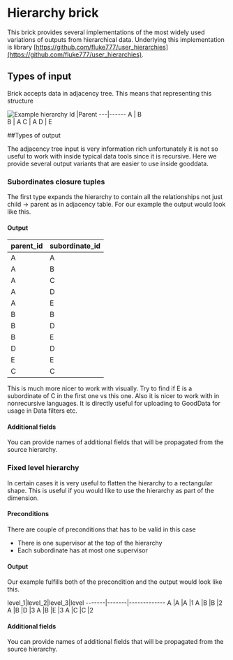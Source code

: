 # Hierarchy brick
This brick provides several implementations of the most widely used variations of outputs from hierarchical data. Underlying this implementation is library [https://github.com/fluke777/user_hierarchies](https://github.com/fluke777/user_hierarchies).

## Types of input
Brick accepts data in adjacency tree. This means that representing this structure

![Example hierarchy](https://www.dropbox.com/s/j25qw0ef2ra6q20/hierarchy_brick_hierarchy_example.png?dl=0&raw=1)
Id |Parent
---|------
 A | B     
 B | A
 C | A
 D | E
 
##Types of output

The adjacency tree input is very information rich unfortunately it is not so useful to work with inside typical data tools since it is recursive. Here we provide several output variants that are easier to use inside gooddata. 

### Subordinates closure tuples
The first type expands the hierarchy to contain all the relationships not just child -> parent as in adjacency table. For our example the output would look like this.

#### Output
parent_id|subordinate_id
---------|--------------
A        |A
A        |B
A        |C
A        |D
A        |E
B        |B
B        |D
B        |E
D        |D
E        |E
C        |C

This is much more nicer to work with visually. Try to find if E is a subordinate of C in the first one vs this one. Also it is nicer to work with in nonrecursive languages. It is directly useful for uploading to GoodData for usage in Data filters etc.

#### Additional fields
You can provide names of additional fields that will be propagated from the source hierarchy.

### Fixed level hierarchy
In certain cases it is very useful to flatten the hierarchy to a rectangular shape. This is useful if you would like to use the hierarchy as part of the dimension.

#### Preconditions
There are couple of preconditions that has to be valid in this case

* There is one supervisor at the top of the hierarchy
* Each subordinate has at most one supervisor

#### Output
Our example fulfills both of the precondition and the output would look like this.

level_1|level_2|level_3|level
-------|-------|-------------
A      |A      |A      |1
A      |B      |B      |2
A      |B      |D      |3
A      |B      |E      |3
A      |C      |C      |2

#### Additional fields
You can provide names of additional fields that will be propagated from the source hierarchy.

